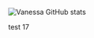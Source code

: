 ![Vanessa GitHub stats](https://github-readme-stats.vercel.app/api?username=vfaconi&theme=dark&show_icons=true)

test 17

